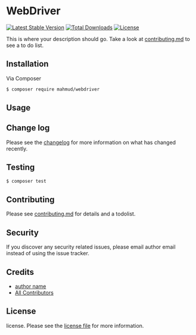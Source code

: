 # WebDriver

[![Latest Stable Version](https://poser.pugx.org/mahmudkuet11/webdriver/v/stable)](https://packagist.org/packages/mahmudkuet11/webdriver)
[![Total Downloads](https://poser.pugx.org/mahmudkuet11/webdriver/downloads)](https://packagist.org/packages/mahmudkuet11/webdriver)
[![License](https://poser.pugx.org/mahmudkuet11/webdriver/license)](https://packagist.org/packages/mahmudkuet11/webdriver)

This is where your description should go. Take a look at [contributing.md](contributing.md) to see a to do list.

## Installation

Via Composer

``` bash
$ composer require mahmud/webdriver
```

## Usage

## Change log

Please see the [changelog](changelog.md) for more information on what has changed recently.

## Testing

``` bash
$ composer test
```

## Contributing

Please see [contributing.md](contributing.md) for details and a todolist.

## Security

If you discover any security related issues, please email author email instead of using the issue tracker.

## Credits

- [author name][link-author]
- [All Contributors][link-contributors]

## License

license. Please see the [license file](license.md) for more information.

[ico-version]: https://img.shields.io/packagist/v/mahmud/webdriver.svg?style=flat-square
[ico-downloads]: https://img.shields.io/packagist/dt/mahmud/webdriver.svg?style=flat-square
[ico-travis]: https://img.shields.io/travis/mahmud/webdriver/master.svg?style=flat-square
[ico-styleci]: https://styleci.io/repos/12345678/shield

[link-packagist]: https://packagist.org/packages/mahmud/webdriver
[link-downloads]: https://packagist.org/packages/mahmud/webdriver
[link-travis]: https://travis-ci.org/mahmud/webdriver
[link-styleci]: https://styleci.io/repos/12345678
[link-author]: https://github.com/mahmud
[link-contributors]: ../../contributors
